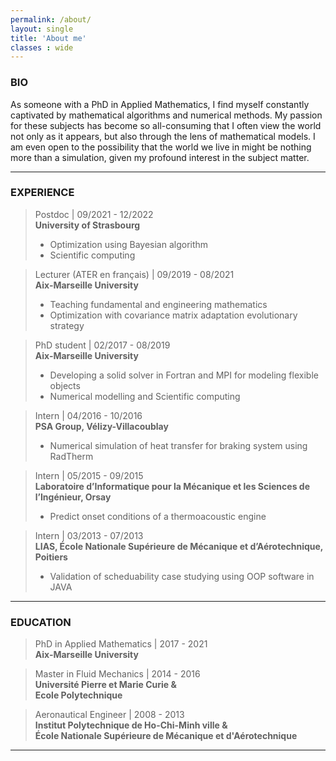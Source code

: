 ```yaml
---
permalink: /about/
layout: single
title: 'About me'
classes : wide
---
```


### BIO

As someone with a PhD in Applied Mathematics, I find myself constantly captivated by mathematical algorithms and numerical methods. My passion for these subjects has become so all-consuming that I often view the world not only as it appears, but also through the lens of mathematical models. I am even open to the possibility that the world we live in might be nothing more than a simulation, given my profound interest in the subject matter.

---

### EXPERIENCE

> Postdoc | 09/2021 - 12/2022 <br />
> **University of Strasbourg**
> - Optimization using Bayesian algorithm
> - Scientific computing
    
> Lecturer (ATER en français) | 09/2019 - 08/2021 <br />
> **Aix-Marseille University**
> - Teaching fundamental and engineering mathematics
> - Optimization with covariance matrix adaptation evolutionary strategy
      
> PhD student | 02/2017 - 08/2019 <br />
> **Aix-Marseille University**
> - Developing a solid solver in Fortran and MPI for modeling flexible objects
> - Numerical modelling and Scientific computing
      
> Intern | 04/2016 - 10/2016 <br />
> **PSA Group, Vélizy-Villacoublay**
> - Numerical simulation of heat transfer for braking system using RadTherm
      
> Intern | 05/2015 - 09/2015 <br />
> **Laboratoire d’Informatique pour la Mécanique et les Sciences de l’Ingénieur, Orsay**
> - Predict onset conditions of a thermoacoustic engine
      
> Intern | 03/2013 - 07/2013 <br />
> **LIAS, École Nationale Supérieure de Mécanique et d’Aérotechnique, Poitiers**
> - Validation of scheduability case studying using OOP software in JAVA

---

### EDUCATION
  
> PhD in Applied Mathematics | 2017 - 2021 <br />
> **Aix-Marseille University**
  
> Master in Fluid Mechanics | 2014 - 2016 <br />
> **Université Pierre et Marie Curie & <br />
> Ecole Polytechnique**
  
> Aeronautical Engineer | 2008 - 2013 <br />
> **Institut Polytechnique de Ho-Chi-Minh ville & <br />
> École Nationale Supérieure de Mécanique et d'Aérotechnique**
      
---
